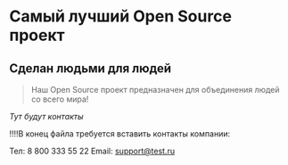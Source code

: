 # Самый лучший Open Source проект

## Сделан людьми для людей

> Наш Open Source проект предназначен для объединения людей со всего мира!

_Тут будут контакты_

!!!!В конец файла требуется вставить контакты компании:

Тел: 8 800 333 55 22
Email: support@test.ru
